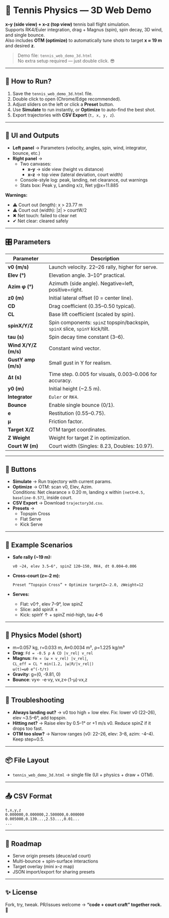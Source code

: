 # 🎾 Tennis Physics — 3D Web Demo

**x–y (side view) + x–z (top view)** tennis ball flight simulation.  
Supports RK4/Euler integration, drag + Magnus (spin), spin decay, 3D wind, and single bounce.  
Also includes **OTM (optimize)** to automatically tune shots to target **x ≈ 19 m** and desired **z**.

> Demo file: `tennis_web_demo_3d.html`  
> No extra setup required — just double click. 😎

---

## 🚀 How to Run?

1. Save the `tennis_web_demo_3d.html` file.
2. Double click to open (Chrome/Edge recommended).
3. Adjust sliders on the left or click a **Preset** button.
4. Use **Simulate** to run instantly, or **Optimize** to auto-find the best shot.
5. Export trajectories with **CSV Export** (`t, x, y, z`).

---

## 🧭 UI and Outputs

- **Left panel** → Parameters (velocity, angles, spin, wind, integrator, bounce, etc.)
- **Right panel** →  
  - Two canvases:  
    - **x–y** → side view (height vs distance)  
    - **x–z** → top view (lateral deviation, court width)  
  - Console-style log: peak, landing, net clearance, out warnings  
  - Stats box: Peak y, Landing x/z, Net y@x=11.885

**Warnings:**
- ⚠️ Court out (length): x > 23.77 m
- ⚠️ Court out (width): |z| > courtW/2
- ✖ Net touch: failed to clear net
- ✔ Net clear: cleared safely

---

## 🎛️ Parameters

| Parameter | Description |
|-----------|-------------|
| **v0 (m/s)** | Launch velocity. 22–26 rally, higher for serve. |
| **Elev (°)** | Elevation angle. 3–10° practical. |
| **Azim φ (°)** | Azimuth (side angle). Negative=left, positive=right. |
| **z0 (m)** | Initial lateral offset (0 = center line). |
| **CD** | Drag coefficient (0.35–0.50 typical). |
| **CL** | Base lift coefficient (scaled by spin). |
| **spinX/Y/Z** | Spin components: `spinZ` topspin/backspin, `spinX` slice, `spinY` kick/tilt. |
| **tau (s)** | Spin decay time constant (3–6). |
| **Wind X/Y/Z (m/s)** | Constant wind vector. |
| **GustY amp (m/s)** | Small gust in Y for realism. |
| **Δt (s)** | Time step. 0.005 for visuals, 0.003–0.006 for accuracy. |
| **y0 (m)** | Initial height (~2.5 m). |
| **Integrator** | `Euler` or `RK4`. |
| **Bounce** | Enable single bounce (0/1). |
| **e** | Restitution (0.55–0.75). |
| **μ** | Friction factor. |
| **Target X/Z** | OTM target coordinates. |
| **Z Weight** | Weight for target Z in optimization. |
| **Court W (m)** | Court width (Singles: 8.23, Doubles: 10.97). |

---

## 🔘 Buttons

- **Simulate** → Run trajectory with current params.
- **Optimize** → OTM: scan v0, Elev, Azim.  
  Conditions: Net clearance ≥ 0.20 m, landing x within `[netX+0.5, baseline-0.57]`, inside court.  
- **CSV Export** → Download `trajectory3d.csv`.  
- **Presets** →  
  - Topspin Cross  
  - Flat Serve  
  - Kick Serve  

---

## 🧪 Example Scenarios

- **Safe rally (~19 m):**
  ```
  v0 ~24, elev 3.5–6°, spinZ 120–150, RK4, dt 0.004–0.006
  ```

- **Cross-court (z≈-2 m):**
  ```
  Preset “Topspin Cross” + Optimize targetZ=-2.0, zWeight=12
  ```

- **Serves:**
  - Flat: v0↑, elev 7–9°, low spinZ  
  - Slice: add spinX ±  
  - Kick: spinY ↑ + spinZ mid-high, tau 4–6  

---

## 🧠 Physics Model (short)

- m=0.057 kg, r=0.033 m, A≈0.0034 m², ρ=1.225 kg/m³  
- **Drag**: `Fd = -0.5 ρ A CD |v_rel| v_rel`  
- **Magnus**: `Fm ∝ (ω × v_rel) |v_rel|`,  
  `CL_eff = CL * min(1.2, |ω|R/|v_rel|)`  
  `ω(t)=ω0 e^(-t/τ)`  
- **Gravity**: g=(0, -9.81, 0)  
- **Bounce**: vy← -e·vy, vx,z←(1-μ)·vx,z  

---

## 🧯 Troubleshooting

- **Always landing out?** → v0 too high + low elev. Fix: lower v0 (22–26), elev ~3.5–6°, add topspin.  
- **Hitting net?** → Raise elev by 0.5–1° or +1 m/s v0. Reduce spinZ if it drops too fast.  
- **OTM too slow?** → Narrow ranges (v0: 22–26, elev: 3–8, azim: -4–4). Keep step=0.5.  

---

## 📦 File Layout

- `tennis_web_demo_3d.html` → single file (UI + physics + draw + OTM).  

---

## 📤 CSV Format

```
t,x,y,z
0.000000,0.000000,2.500000,0.000000
0.005000,0.139...,2.53...,0.01...
...
```

---

## 📌 Roadmap

- Serve origin presets (deuce/ad court)  
- Multi-bounce + spin-surface interactions  
- Target overlay (mini x–z map)  
- JSON import/export for sharing presets  

---

## ✨ License

Fork, try, tweak. PR/issues welcome → **“code + court craft” together rock.** 🎾
